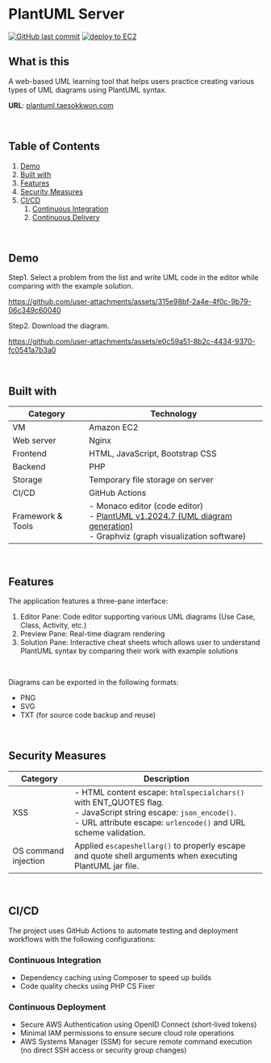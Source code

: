 # PlantUML Server

[![GitHub last commit](https://img.shields.io/github/last-commit/tkwonn/plantuml?color=chocolate)](https://github.com/tkwonn/plantuml/commits/)
[![deploy to EC2](https://github.com/tkwonn/plantuml/actions/workflows/deploy.yml/badge.svg)](https://github.com/tkwonn/plantuml/actions/workflows/deploy.yml)

## What is this

A web-based UML learning tool that helps users practice creating various types of UML diagrams using PlantUML syntax.

**URL**: [plantuml.taesokkwon.com](https://plantuml.taesokkwon.com)

<br>

## Table of Contents

1. [Demo](#demo)
2. [Built with](#built-with)
3. [Features](#features)
4. [Security Measures](#security-measures)
4. [CI/CD](#cicd)
   1. [Continuous Integration](#continuous-integration)
   2. [Continuous Delivery](#continuous-deployment)

<br>

## Demo

Step1. Select a problem from the list and write UML code in the editor while comparing with the example solution.

https://github.com/user-attachments/assets/315e98bf-2a4e-4f0c-9b79-06c349c60040

Step2. Download the diagram.

https://github.com/user-attachments/assets/e0c59a51-8b2c-4434-9370-fc0541a7b3a0

<br>

## Built with

| **Category**      | **Technology**                                                                                                                                               |
|-------------------|--------------------------------------------------------------------------------------------------------------------------------------------------------------|
| VM                | Amazon EC2                                                                                                                                                   |
| Web server        | Nginx                                                                                                                                                        |
| Frontend          | HTML, JavaScript, Bootstrap CSS                                                                                                                              |
| Backend           | PHP                                                                                                                                                          |
| Storage           | Temporary file storage on server                                                                                                                             |
| CI/CD             | GitHub Actions                                                                                                                                               |
| Framework & Tools | - Monaco editor (code editor)<br>- [PlantUML v1.2024.7 (UML diagram generation)](https://plantuml.com/download)<br>- Graphviz (graph visualization software) |

<br>

## Features

The application features a three-pane interface:

1. Editor Pane: Code editor supporting various UML diagrams (Use Case, Class, Activity, etc.)
2. Preview Pane: Real-time diagram rendering
3. Solution Pane: Interactive cheat sheets which allows user to understand PlantUML syntax by comparing their work with example solutions

<br>

Diagrams can be exported in the following formats:
- PNG
- SVG
- TXT (for source code backup and reuse)

<br>

## Security Measures


| **Category** | **Description**                                                                                                                                        |
|--------------|--------------------------------------------------------------------------------------------------------------------------------------------------------|
| XSS          | - HTML content escape: `htmlspecialchars()` with ENT_QUOTES flag. <br> - JavaScript string escape: `json_encode()`. <br> - URL attribute escape: `urlencode()` and URL scheme validation. |
| OS command injection | Applied `escapeshellarg()` to properly escape and quote shell arguments when executing PlantUML jar file.                                    |

<br>

## CI/CD

The project uses GitHub Actions to automate testing and deployment workflows with the following configurations:

### Continuous Integration

- Dependency caching using Composer to speed up builds
- Code quality checks using PHP CS Fixer

### Continuous Deployment

- Secure AWS Authentication using OpenID Connect (short-lived tokens)
- Minimal IAM permissions to ensure secure cloud role operations
- AWS Systems Manager (SSM) for secure remote command execution (no direct SSH access or security group changes)


